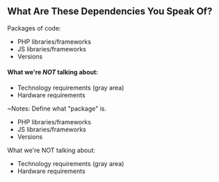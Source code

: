 ## What Are These Dependencies You Speak Of?

<p class="fragment">Packages of code:</p>
<ul>
    <li class="fragment">PHP libraries/frameworks</li>
    <li class="fragment">JS libraries/frameworks</li>
    <li class="fragment">Versions</li>
</ul>

<h4 class="fragment">What we're <em>NOT</em> talking about:</h4>
<ul>
    <li class="fragment">Technology requirements (gray area)</li>
    <li class="fragment">Hardware requirements</li>
</ul>

~Notes:
Define what "package" is.

* PHP libraries/frameworks
* JS libraries/frameworks
* Versions

What we're NOT talking about:
* Technology requirements (gray area)
* Hardware requirements
